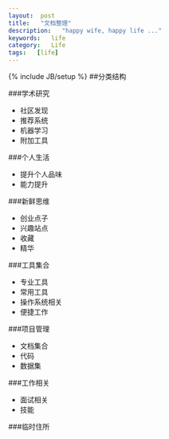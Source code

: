 ```yaml
---
layout:  post
title:   "文档整理"
description:   "happy wife, happy life ..."
keywords:   life
category:   Life
tags:   [life] 
---
```



{% include JB/setup %}
##分类结构

###学术研究
- 社区发现
- 推荐系统
- 机器学习
- 附加工具

###个人生活
- 提升个人品味
- 能力提升

###新鲜思维
- 创业点子
- 兴趣站点
- 收藏
- 精华

<!--more-->

###工具集合
- 专业工具
- 常用工具
- 操作系统相关
- 便捷工作

###项目管理
- 文档集合
- 代码
- 数据集

###工作相关
- 面试相关
- 技能


###临时住所

